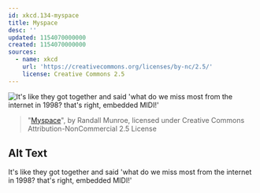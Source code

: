 ```yaml
---
id: xkcd.134-myspace
title: Myspace
desc: ''
updated: 1154070000000
created: 1154070000000
sources:
  - name: xkcd
    url: 'https://creativecommons.org/licenses/by-nc/2.5/'
    license: Creative Commons 2.5
---
```

![It's like they got together and said 'what do we miss most from the internet in 1998?  that's right, embedded MIDI!'](https://imgs.xkcd.com/comics/myspace.png)
> "[Myspace](https://xkcd.com/134/)", by Randall Munroe, licensed under Creative Commons Attribution-NonCommercial 2.5 License

## Alt Text
It's like they got together and said 'what do we miss most from the internet in 1998?  that's right, embedded MIDI!'
